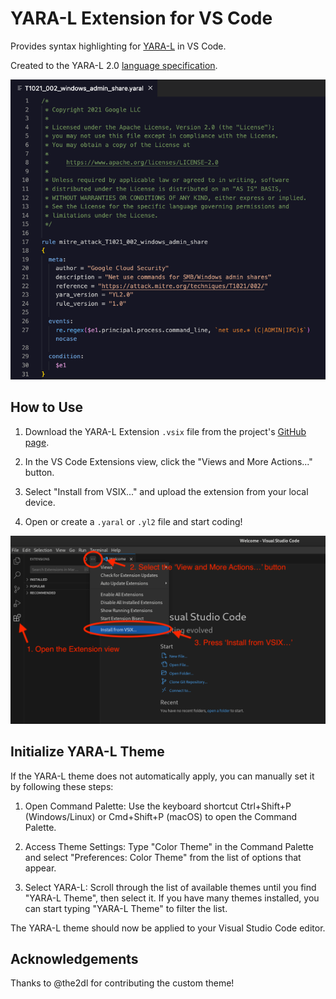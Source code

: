 # YARA-L Extension for VS Code

Provides syntax highlighting for [YARA-L](https://cloud.google.com/chronicle/docs/detection/yara-l-2-0-overview) in VS Code.

Created to the YARA-L 2.0 [language specification](https://cloud.google.com/chronicle/docs/detection/yara-l-2-0-syntax).

![Screenshot Showing Highlights in YARA-L File](https://raw.githubusercontent.com/chronicle/yara-l-extension/main/images/example.png)

## How to Use

1. Download the YARA-L Extension `.vsix` file from the project's [GitHub page](https://github.com/chronicle/yara-l-extension).

2. In the VS Code Extensions view, click the "Views and More Actions..." button.

3. Select "Install from VSIX..." and upload the extension from your local device.

3. Open or create a `.yaral` or `.yl2` file and start coding!

![Installation Process](https://raw.githubusercontent.com/chronicle/yara-l-extension/main/images/installation.png)

## Initialize YARA-L Theme

If the YARA-L theme does not automatically apply, you can manually set it by following these steps:

1. Open Command Palette: Use the keyboard shortcut Ctrl+Shift+P (Windows/Linux) or Cmd+Shift+P (macOS) to open the Command Palette.

2. Access Theme Settings: Type "Color Theme" in the Command Palette and select "Preferences: Color Theme" from the list of options that appear.

3. Select YARA-L: Scroll through the list of available themes until you find "YARA-L Theme", then select it. If you have many themes installed, you can start typing "YARA-L Theme" to filter the list.

The YARA-L theme should now be applied to your Visual Studio Code editor.

## Acknowledgements

Thanks to @the2dl for contributing the custom theme!